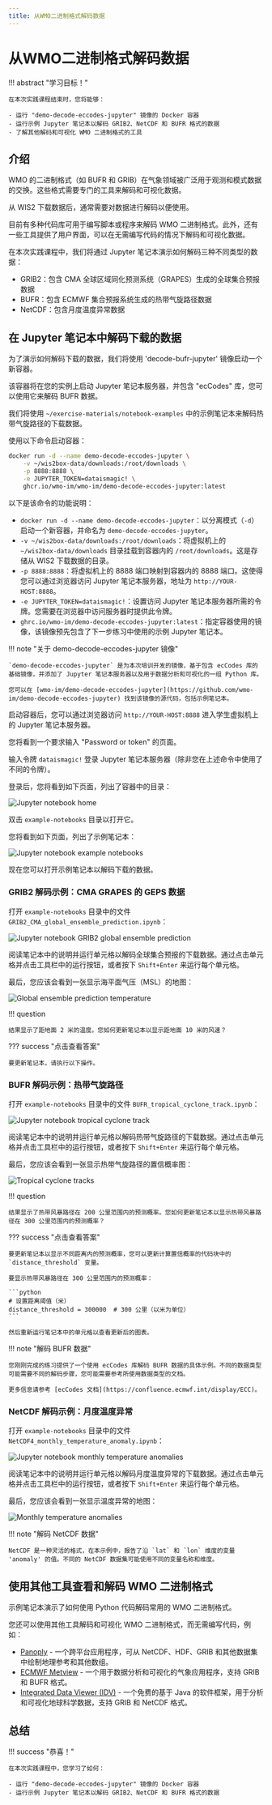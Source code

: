 ```yaml
---
title: 从WMO二进制格式解码数据
---
```


# 从WMO二进制格式解码数据

!!! abstract "学习目标！"

    在本次实践课程结束时，您将能够：

    - 运行 "demo-decode-eccodes-jupyter" 镜像的 Docker 容器
    - 运行示例 Jupyter 笔记本以解码 GRIB2、NetCDF 和 BUFR 格式的数据
    - 了解其他解码和可视化 WMO 二进制格式的工具

## 介绍

WMO 的二进制格式（如 BUFR 和 GRIB）在气象领域被广泛用于观测和模式数据的交换。这些格式需要专门的工具来解码和可视化数据。

从 WIS2 下载数据后，通常需要对数据进行解码以便使用。

目前有多种代码库可用于编写脚本或程序来解码 WMO 二进制格式。此外，还有一些工具提供了用户界面，可以在无需编写代码的情况下解码和可视化数据。

在本次实践课程中，我们将通过 Jupyter 笔记本演示如何解码三种不同类型的数据：

- GRIB2：包含 CMA 全球区域同化预测系统（GRAPES）生成的全球集合预报数据
- BUFR：包含 ECMWF 集合预报系统生成的热带气旋路径数据
- NetCDF：包含月度温度异常数据

## 在 Jupyter 笔记本中解码下载的数据

为了演示如何解码下载的数据，我们将使用 'decode-bufr-jupyter' 镜像启动一个新容器。

该容器将在您的实例上启动 Jupyter 笔记本服务器，并包含 "ecCodes" 库，您可以使用它来解码 BUFR 数据。

我们将使用 `~/exercise-materials/notebook-examples` 中的示例笔记本来解码热带气旋路径的下载数据。

使用以下命令启动容器：

```bash
docker run -d --name demo-decode-eccodes-jupyter \
    -v ~/wis2box-data/downloads:/root/downloads \
    -p 8888:8888 \
    -e JUPYTER_TOKEN=dataismagic! \
    ghcr.io/wmo-im/wmo-im/demo-decode-eccodes-jupyter:latest
```

以下是该命令的功能说明：

- `docker run -d --name demo-decode-eccodes-jupyter`：以分离模式（`-d`）启动一个新容器，并命名为 `demo-decode-eccodes-jupyter`。
- `-v ~/wis2box-data/downloads:/root/downloads`：将虚拟机上的 `~/wis2box-data/downloads` 目录挂载到容器内的 `/root/downloads`。这是存储从 WIS2 下载数据的目录。
- `-p 8888:8888`：将虚拟机上的 8888 端口映射到容器内的 8888 端口。这使得您可以通过浏览器访问 Jupyter 笔记本服务器，地址为 `http://YOUR-HOST:8888`。
- `-e JUPYTER_TOKEN=dataismagic!`：设置访问 Jupyter 笔记本服务器所需的令牌。您需要在浏览器中访问服务器时提供此令牌。
- `ghrc.io/wmo-im/demo-decode-eccodes-jupyter:latest`：指定容器使用的镜像，该镜像预先包含了下一步练习中使用的示例 Jupyter 笔记本。

!!! note "关于 demo-decode-eccodes-jupyter 镜像"

    `demo-decode-eccodes-jupyter` 是为本次培训开发的镜像，基于包含 ecCodes 库的基础镜像，并添加了 Jupyter 笔记本服务器以及用于数据分析和可视化的一组 Python 库。

    您可以在 [wmo-im/demo-decode-eccodes-jupyter](https://github.com/wmo-im/demo-decode-eccodes-jupyter) 找到该镜像的源代码，包括示例笔记本。

启动容器后，您可以通过浏览器访问 `http://YOUR-HOST:8888` 进入学生虚拟机上的 Jupyter 笔记本服务器。

您将看到一个要求输入 "Password or token" 的页面。

输入令牌 `dataismagic!` 登录 Jupyter 笔记本服务器（除非您在上述命令中使用了不同的令牌）。

登录后，您将看到如下页面，列出了容器中的目录：

![Jupyter notebook home](../assets/img/jupyter-files-screen1.png)

双击 `example-notebooks` 目录以打开它。

您将看到如下页面，列出了示例笔记本：

![Jupyter notebook example notebooks](../assets/img/jupyter-files-screen2.png)

现在您可以打开示例笔记本以解码下载的数据。

### GRIB2 解码示例：CMA GRAPES 的 GEPS 数据

打开 `example-notebooks` 目录中的文件 `GRIB2_CMA_global_ensemble_prediction.ipynb`：

![Jupyter notebook GRIB2 global ensemble prediction](../assets/img/jupyter-grib2-global-ensemble-prediction.png)

阅读笔记本中的说明并运行单元格以解码全球集合预报的下载数据。通过点击单元格并点击工具栏中的运行按钮，或者按下 `Shift+Enter` 来运行每个单元格。

最后，您应该会看到一张显示海平面气压（MSL）的地图：

![Global ensemble prediction temperature](../assets/img/grib2-global-ensemble-prediction-map.png)

!!! question 

    结果显示了距地面 2 米的温度。您如何更新笔记本以显示距地面 10 米的风速？

??? success "点击查看答案"

    要更新笔记本，请执行以下操作。

### BUFR 解码示例：热带气旋路径

打开 `example-notebooks` 目录中的文件 `BUFR_tropical_cyclone_track.ipynb`：

![Jupyter notebook tropical cyclone track](../assets/img/jupyter-tropical-cyclone-track.png)

阅读笔记本中的说明并运行单元格以解码热带气旋路径的下载数据。通过点击单元格并点击工具栏中的运行按钮，或者按下 `Shift+Enter` 来运行每个单元格。

最后，您应该会看到一张显示热带气旋路径的置信概率图：

![Tropical cyclone tracks](../assets/img/tropical-cyclone-track-map.png)

!!! question 

    结果显示了热带风暴路径在 200 公里范围内的预测概率。您如何更新笔记本以显示热带风暴路径在 300 公里范围内的预测概率？

??? success "点击查看答案"

    要更新笔记本以显示不同距离内的预测概率，您可以更新计算置信概率的代码块中的 `distance_threshold` 变量。

    要显示热带风暴路径在 300 公里范围内的预测概率：

    ```python
    # 设置距离阈值（米）
    distance_threshold = 300000  # 300 公里（以米为单位）
    ```

    然后重新运行笔记本中的单元格以查看更新后的图表。

!!! note "解码 BUFR 数据"

    您刚刚完成的练习提供了一个使用 ecCodes 库解码 BUFR 数据的具体示例。不同的数据类型可能需要不同的解码步骤，您可能需要参考所使用数据类型的文档。

    更多信息请参考 [ecCodes 文档](https://confluence.ecmwf.int/display/ECC)。

### NetCDF 解码示例：月度温度异常

打开 `example-notebooks` 目录中的文件 `NetCDF4_monthly_temperature_anomaly.ipynb`：

![Jupyter notebook monthly temperature anomalies](../assets/img/jupyter-netcdf4-monthly-temperature-anomalies.png)

阅读笔记本中的说明并运行单元格以解码月度温度异常的下载数据。通过点击单元格并点击工具栏中的运行按钮，或者按下 `Shift+Enter` 来运行每个单元格。

最后，您应该会看到一张显示温度异常的地图：

![Monthly temperature anomalies](../assets/img/netcdf4-monthly-temperature-anomalies-map.png)

!!! note "解码 NetCDF 数据"

    NetCDF 是一种灵活的格式，在本示例中，报告了沿 `lat` 和 `lon` 维度的变量 'anomaly' 的值。不同的 NetCDF 数据集可能使用不同的变量名称和维度。

## 使用其他工具查看和解码 WMO 二进制格式

示例笔记本演示了如何使用 Python 代码解码常用的 WMO 二进制格式。

您还可以使用其他工具解码和可视化 WMO 二进制格式，而无需编写代码，例如：

- [Panoply](https://www.giss.nasa.gov/tools/panoply/) - 一个跨平台应用程序，可从 NetCDF、HDF、GRIB 和其他数据集中绘制地理参考和其他数组。
- [ECMWF Metview](https://confluence.ecmwf.int/display/METV/Metview) - 一个用于数据分析和可视化的气象应用程序，支持 GRIB 和 BUFR 格式。
- [Integrated Data Viewer (IDV)](https://www.unidata.ucar.edu/software/idv/) - 一个免费的基于 Java 的软件框架，用于分析和可视化地球科学数据，支持 GRIB 和 NetCDF 格式。

## 总结

!!! success "恭喜！"

    在本次实践课程中，您学习了如何：

    - 运行 "demo-decode-eccodes-jupyter" 镜像的 Docker 容器
    - 运行示例 Jupyter 笔记本以解码 GRIB2、NetCDF 和 BUFR 格式的数据